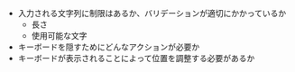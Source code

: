 - 入力される文字列に制限はあるか、バリデーションが適切にかかっているか
    - 長さ
    - 使用可能な文字
- キーボードを隠すためにどんなアクションが必要か
- キーボードが表示されることによって位置を調整する必要があるか
